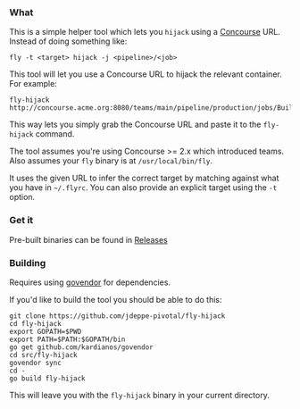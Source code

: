 ### What

This is a simple helper tool which lets you `hijack` using a [Concourse](http://concourse.ci) URL. Instead of doing something like:
```
fly -t <target> hijack -j <pipeline>/<job>
```

This tool will let you use a Concourse URL to hijack the relevant container. For example:

```
fly-hijack http://concourse.acme.org:8080/teams/main/pipeline/production/jobs/BuildAll/builds/27
```

This way lets you simply grab the Concourse URL and paste it to the `fly-hijack` command.

The tool assumes you're using Concourse >= 2.x which introduced teams. Also assumes your `fly` binary is at `/usr/local/bin/fly`.

It uses the given URL to infer the correct target by matching against what you have in `~/.flyrc`. You can also provide an explicit target using the `-t` option.

### Get it

Pre-built binaries can be found in [Releases](releases)

### Building

Requires using [govendor](https://github.com/kardianos/govendor) for dependencies.

If you'd like to build the tool you should be able to do this:

```
git clone https://github.com/jdeppe-pivotal/fly-hijack
cd fly-hijack
export GOPATH=$PWD
export PATH=$PATH:$GOPATH/bin
go get github.com/kardianos/govendor
cd src/fly-hijack
govendor sync
cd -
go build fly-hijack
```

This will leave you with the `fly-hijack` binary in your current directory.